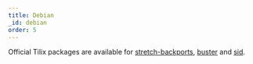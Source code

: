 ```yaml
---
title: Debian
_id: debian
order: 5
---
```

Official Tilix packages are available for [stretch-backports](https://packages.debian.org/stretch-backports/tilix), [buster](https://packages.debian.org/buster/tilix) and [sid](https://packages.debian.org/sid/tilix).
